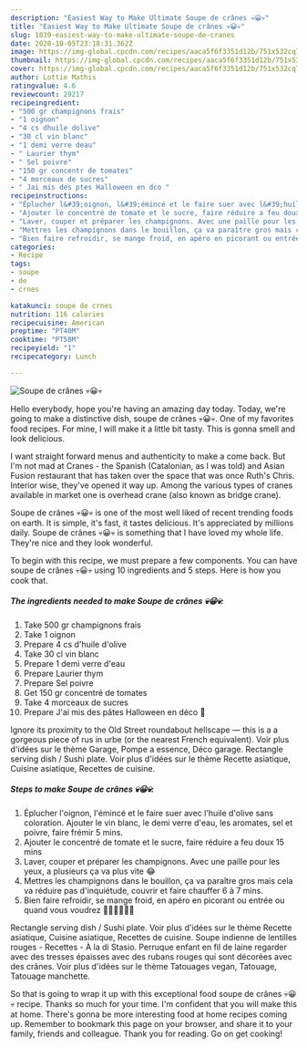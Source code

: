 ```yaml
---
description: "Easiest Way to Make Ultimate Soupe de crânes 💀😀💀"
title: "Easiest Way to Make Ultimate Soupe de crânes 💀😀💀"
slug: 1039-easiest-way-to-make-ultimate-soupe-de-cranes
date: 2020-10-05T23:18:31.362Z
image: https://img-global.cpcdn.com/recipes/aaca5f6f3351d12b/751x532cq70/soupe-de-cranes-💀😀💀-photo-principale-de-la-recette.jpg
thumbnail: https://img-global.cpcdn.com/recipes/aaca5f6f3351d12b/751x532cq70/soupe-de-cranes-💀😀💀-photo-principale-de-la-recette.jpg
cover: https://img-global.cpcdn.com/recipes/aaca5f6f3351d12b/751x532cq70/soupe-de-cranes-💀😀💀-photo-principale-de-la-recette.jpg
author: Lottie Mathis
ratingvalue: 4.6
reviewcount: 29217
recipeingredient:
- "500 gr champignons frais"
- "1 oignon"
- "4 cs dhuile dolive"
- "30 cl vin blanc"
- "1 demi verre deau"
- " Laurier thym"
- " Sel poivre"
- "150 gr concentr de tomates"
- "4 morceaux de sucres"
- " Jai mis des ptes Halloween en dco "
recipeinstructions:
- "Éplucher l&#39;oignon, l&#39;émincé et le faire suer avec l&#39;huile d&#39;olive sans coloration. Ajouter le vin blanc, le demi verre d&#39;eau, les aromates, sel et poivre, faire frémir 5 mins."
- "Ajouter le concentré de tomate et le sucre, faire réduire a feu doux 15 mins"
- "Laver, couper et préparer les champignons. Avec une paille pour les yeux, a plusieurs ça va plus vite 😂"
- "Mettres les champignons dans le bouillon, ça va paraître gros mais cela va réduire pas d&#39;inquiétude, couvrir et faire chauffer 6 à 7 mins."
- "Bien faire refroidir, se mange froid, en apéro en picorant ou entrée ou quand vous voudrez 🎃💀🦇🎃💀🦇"
categories:
- Recipe
tags:
- soupe
- de
- crnes

katakunci: soupe de crnes 
nutrition: 116 calories
recipecuisine: American
preptime: "PT40M"
cooktime: "PT58M"
recipeyield: "1"
recipecategory: Lunch

---
```



![Soupe de crânes 💀😀💀](https://img-global.cpcdn.com/recipes/aaca5f6f3351d12b/751x532cq70/soupe-de-cranes-💀😀💀-photo-principale-de-la-recette.jpg)

Hello everybody, hope you're having an amazing day today. Today, we're going to make a distinctive dish, soupe de crânes 💀😀💀. One of my favorites food recipes. For mine, I will make it a little bit tasty. This is gonna smell and look delicious.

I want straight forward menus and authenticity to make a come back. But I&#39;m not mad at Cranes - the Spanish (Catalonian, as I was told) and Asian Fusion restaurant that has taken over the space that was once Ruth&#39;s Chris. Interior wise, they&#39;ve opened it way up. Among the various types of cranes available in market one is overhead crane (also known as bridge crane).

Soupe de crânes 💀😀💀 is one of the most well liked of recent trending foods on earth. It is simple, it's fast, it tastes delicious. It's appreciated by millions daily. Soupe de crânes 💀😀💀 is something that I have loved my whole life. They're nice and they look wonderful.


To begin with this recipe, we must prepare a few components. You can have soupe de crânes 💀😀💀 using 10 ingredients and 5 steps. Here is how you cook that.

<!--inarticleads1-->

##### The ingredients needed to make Soupe de crânes 💀😀💀:

1. Take 500 gr champignons frais
1. Take 1 oignon
1. Prepare 4 cs d&#39;huile d&#39;olive
1. Take 30 cl vin blanc
1. Prepare 1 demi verre d&#39;eau
1. Prepare  Laurier thym
1. Prepare  Sel poivre
1. Get 150 gr concentré de tomates
1. Take 4 morceaux de sucres
1. Prepare  J&#39;ai mis des pâtes Halloween en déco 🎃


Ignore its proximity to the Old Street roundabout hellscape — this is a a gorgeous piece of rus in urbe (or the nearest French equivalent). Voir plus d&#39;idées sur le thème Garage, Pompe a essence, Déco garage. Rectangle serving dish / Sushi plate. Voir plus d&#39;idées sur le thème Recette asiatique, Cuisine asiatique, Recettes de cuisine. 

<!--inarticleads2-->

##### Steps to make Soupe de crânes 💀😀💀:

1. Éplucher l&#39;oignon, l&#39;émincé et le faire suer avec l&#39;huile d&#39;olive sans coloration. Ajouter le vin blanc, le demi verre d&#39;eau, les aromates, sel et poivre, faire frémir 5 mins.
1. Ajouter le concentré de tomate et le sucre, faire réduire a feu doux 15 mins
1. Laver, couper et préparer les champignons. Avec une paille pour les yeux, a plusieurs ça va plus vite 😂
1. Mettres les champignons dans le bouillon, ça va paraître gros mais cela va réduire pas d&#39;inquiétude, couvrir et faire chauffer 6 à 7 mins.
1. Bien faire refroidir, se mange froid, en apéro en picorant ou entrée ou quand vous voudrez 🎃💀🦇🎃💀🦇


Rectangle serving dish / Sushi plate. Voir plus d&#39;idées sur le thème Recette asiatique, Cuisine asiatique, Recettes de cuisine. Soupe indienne de lentilles rouges - Recettes - À la di Stasio. Perruque enfant en fil de laine regarder avec des tresses épaisses avec des rubans rouges qui sont décorées avec des crânes. Voir plus d&#39;idées sur le thème Tatouages vegan, Tatouage, Tatouage manchette. 

So that is going to wrap it up with this exceptional food soupe de crânes 💀😀💀 recipe. Thanks so much for your time. I'm confident that you will make this at home. There's gonna be more interesting food at home recipes coming up. Remember to bookmark this page on your browser, and share it to your family, friends and colleague. Thank you for reading. Go on get cooking!
